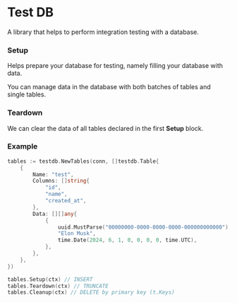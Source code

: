 # Test DB

A library that helps to perform integration testing with a database.

### Setup

Helps prepare your database for testing, namely filling your database with data.

You can manage data in the database with both batches of tables and single tables.

### Teardown

We can clear the data of all tables declared in the first **Setup** block.

### Example

```go
tables := testdb.NewTables(conn, []testdb.Table{
    {
        Name: "test",
        Columns: []string{
            "id",
            "name",
            "created_at",
        },
        Data: [][]any{
            {
                uuid.MustParse("00000000-0000-0000-0000-000000000000"),
                "Elon Musk",
                time.Date(2024, 6, 1, 0, 0, 0, 0, time.UTC),
            },
        },
    },
})

tables.Setup(ctx) // INSERT
tables.Teardown(ctx) // TRUNCATE
tables.Cleanup(ctx) // DELETE by primary key (t.Keys)
```
